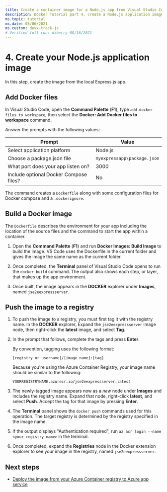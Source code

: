 ```yaml
---
title: Create a container image for a Node.js app from Visual Studio Code
description: Docker Tutorial part 4, create a Node.js application image
ms.topic: tutorial
ms.date: 08/06/2021
ms.custom: devx-track-js
# Verified full run: diberry 08/16/2021
---
```


# 4. Create your Node.js application image

In this step, create the image from the local Express.js app. 

## Add Docker files

In Visual Studio Code, open the **Command Palette** (**F1**), type `add docker files to workspace`, then select the **Docker: Add Docker files to workspace** command.

Answer the prompts with the following values:

|Prompt|Value|
|--|--|
|Select application platform|Node.js|
|Choose a package.json file|`myexpressapp\package.json`|
|What port does your app listen on?|3000|
|Include optional Docker Compose files?|No|

The command creates a `Dockerfile` along with some configuration files for Docker compose and a `.dockerignore`.

## Build a Docker image

The `Dockerfile` describes the environment for your app including the location of the source files and the command to start the app within a container.

1. Open the **Command Palette** (**F1**) and run **Docker Images: Build Image** to build the image. VS Code uses the Dockerfile in the current folder and gives the image the same name as the current folder.

1. Once completed, the **Terminal** panel of Visual Studio Code opens to run the `docker build` command. The output also shows each step, or layer, that makes up the app environment.

1. Once built, the image appears in the **DOCKER** explorer under **Images**, named `jse2eexpressserver`.
   
## Push the image to a registry

1. To push the image to a registry, you must first tag it with the registry name. In the **DOCKER** explorer, Expand the `jse2eexpressserver` image node, then right-click the **latest** image, and select **Tag**.

1. In the prompt that follows, complete the tags and press **Enter**.

    By convention, tagging uses the following format:

    `[registry or username]/[image name]:[tag]`

    Because you're using the Azure Container Registry, your image name should be similar to the following:

    `YOURREGISTRYNAME.azurecr.io/jse2eexpressserver:latest`

1. The newly-tagged image appears now as a _new_ node under **Images** and includes the registry name. Expand that node, right-click **latest**, and select **Push**. Accept the tag for that image by pressing **Enter**.

1. The **Terminal** panel shows the `docker push` commands used for this operation. The target registry is determined by the registry specified in the image name. 

1. If the output displays "Authentication required", run `az acr login --name <your registry name>` in the terminal.

1. Once completed, expand the **Registries** node in the Docker extension explorer to see your image in the registry, named `jse2eexpressserver`.

## Next steps

* [Deploy the image from your Azure Container registry to Azure app service](tutorial-vscode-docker-node-05.md)

